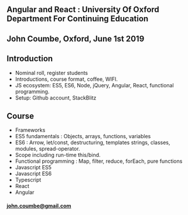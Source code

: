 ## Angular and React : University Of Oxford Department For Continuing Education 

## John Coumbe, Oxford, June 1st 2019

## Introduction

- Nominal roll, register students
- Introductions, course format, coffee, WIFI.
- JS ecosystem: ES5, ES6, Node, jQuery, Angular, React, functional programming.
- Setup: Github account, StackBlitz

## Course

- Frameworks
- ES5 fundamentals : Objects, arrays, functions, variables
- ES6 : Arrow, let/const, destructuring, templates strings, classes, modules, spread-operator.
- Scope including run-time this/bind.
- Functional programming : Map, filter, reduce, forEach, pure functions
- Javascript ES5
- Javascript ES6
- Typescript
- React
- Angular
		
#### john.coumbe@gmail.com